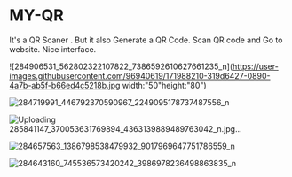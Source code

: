 # MY-QR
It's a QR Scaner . But it also Generate a QR Code. Scan QR code and Go to website. Nice interface.


![284906531_562802322107822_7386592610627661235_n](https://user-images.githubusercontent.com/96940619/171988210-319d6427-0890-4a7b-ab5f-b66ed4c5218b.jpg width:"50"height:"80")

![284719991_446792370590967_2249095178737487556_n](https://user-images.githubusercontent.com/96940619/171988217-9a1d3f6b-d899-4672-b7ca-1c55449d4918.jpg)

![Uploading 285841147_370053631769894_4363139889489763042_n.jpg…]()

![284657563_1386798538479932_9017969647751786559_n](https://user-images.githubusercontent.com/96940619/171988222-bef2caf1-927c-41ed-93aa-f197d3460747.jpg)

![284643160_745536573420242_3986978236498863835_n](https://user-images.githubusercontent.com/96940619/171988228-072ca6cb-d671-4e7d-8b6d-4fd0838444f0.jpg)

